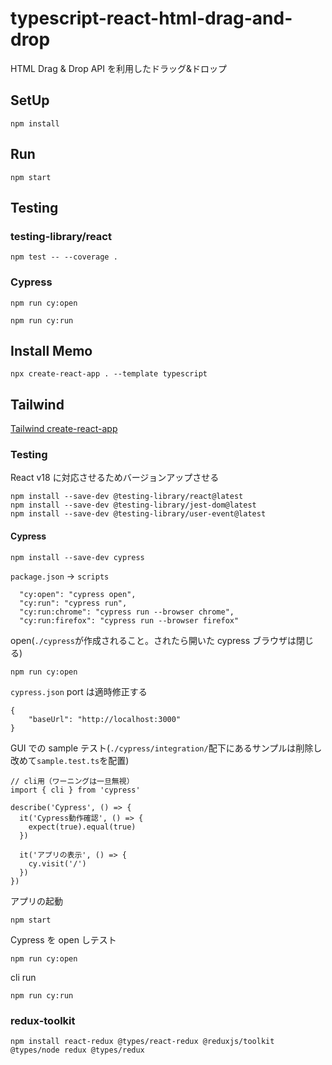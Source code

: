 # typescript-react-html-drag-and-drop

HTML Drag & Drop API を利用したドラッグ&ドロップ

## SetUp

```
npm install
```

## Run

```
npm start
```

## Testing

### testing-library/react

```
npm test -- --coverage .
```

### Cypress

```
npm run cy:open
```

```
npm run cy:run
```

## Install Memo

```
npx create-react-app . --template typescript
```

## Tailwind

[Tailwind create-react-app](https://tailwindcss.com/docs/guides/create-react-app)

### Testing

React v18 に対応させるためバージョンアップさせる

```
npm install --save-dev @testing-library/react@latest
npm install --save-dev @testing-library/jest-dom@latest
npm install --save-dev @testing-library/user-event@latest
```

#### Cypress

```
npm install --save-dev cypress
```

`package.json` -> `scripts`

```
  "cy:open": "cypress open",
  "cy:run": "cypress run",
  "cy:run:chrome": "cypress run --browser chrome",
  "cy:run:firefox": "cypress run --browser firefox"
```

open(`./cypress`が作成されること。されたら開いた cypress ブラウザは閉じる)

```
npm run cy:open
```

`cypress.json` port は適時修正する

```
{
    "baseUrl": "http://localhost:3000"
}
```

GUI での sample テスト(`./cypress/integration/`配下にあるサンプルは削除し改めて`sample.test.ts`を配置)

```
// cli用（ワーニングは一旦無視）
import { cli } from 'cypress'

describe('Cypress', () => {
  it('Cypress動作確認', () => {
    expect(true).equal(true)
  })

  it('アプリの表示', () => {
    cy.visit('/')
  })
})
```

アプリの起動

```
npm start
```

Cypress を open しテスト

```
npm run cy:open
```

cli run

```
npm run cy:run
```

### redux-toolkit

```
npm install react-redux @types/react-redux @reduxjs/toolkit @types/node redux @types/redux
```
